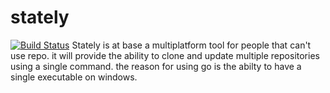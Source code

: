 stately
=======

[![Build Status](https://travis-ci.org/srgrn/stately.svg?branch=master)](https://travis-ci.org/srgrn/stately)
Stately is at base a multiplatform tool for people that can't use repo.
it will provide the ability to clone and update multiple repositories using a single command.
the reason for using go is the abilty to have a single executable on windows.
 